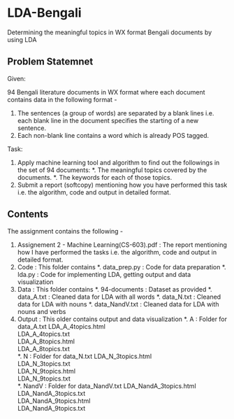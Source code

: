 # LDA-Bengali
Determining the meaningful topics in WX format Bengali documents by using LDA

## Problem Statemnet

Given:

94 Bengali literature documents in WX format where each document contains data in the following format - 
1. The sentences (a group of words) are separated by a blank lines i.e. each blank line in the document specifies the starting of a new sentence.
2. Each non-blank line contains a word which is already POS tagged.

Task:
1. Apply machine learning tool and algorithm to find out the followings in the set of 94 
documents:
	*. The meaningful topics covered by the documents.
	*. The keywords for each of those topics.
2. Submit a report (softcopy) mentioning how you have performed this task i.e. the algorithm, code and output in detailed format.

## Contents

The assignment contains the following -

1. Assignement 2 - Machine Learning(CS-603).pdf : The report mentioning how I have performed the tasks i.e. the algorithm, code and output in detailed format.
2. Code : This folder contains
	*. data_prep.py : Code for data preparation 
	*. lda.py : Code for implementing LDA, getting output and data visualization
3. Data : This folder contains
	*. 94-documents : Dataset as provided
	*. data_A.txt : Cleaned data for LDA with all words
	*. data_N.txt : Cleaned data for LDA with nouns
	*. data_NandV.txt : Cleaned data for LDA with nouns and verbs
4. Output : This older contains output and data visualization
	*. A : Folder for data_A.txt
			LDA_A_4topics.html  
			LDA_A_4topics.txt  
			LDA_A_8topics.html  
			LDA_A_8topics.txt  
	*. N : Folder for data_N.txt
			LDA_N_3topics.html  
			LDA_N_3topics.txt  
			LDA_N_9topics.html  
			LDA_N_9topics.txt  
	*. NandV : Folder for data_NandV.txt
			LDA_NandA_3topics.html  
			LDA_NandA_3topics.txt  
			LDA_NandA_9topics.html  
			LDA_NandA_9topics.txt  

